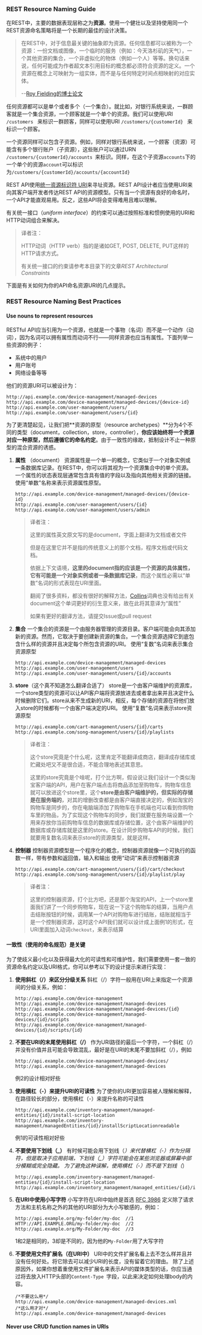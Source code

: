 ### REST Resource Naming Guide

在REST中，主要的数据表现层称之为**资源**。使用一个健壮以及坚持使用同一个REST资源命名策略将是一个长期的最佳的设计决策。

> 在REST中，对于信息最关键的抽象即为资源。任何信息都可以被称为一个资源：一份文档或图像，一个临时的服务（例如：今天洛杉矶的天气），一个其他资源的集合，一个非虚拟化的物体（例如一个人）等等。换句话来说，任何可能成为作者超文本引用目标的概念都必须符合资源的定义。一个资源在概念上可映射为一组实体，而不是与任何特定时间点相映射的对应实体。
>
> --[Roy Fielding的博士论文](https://www.ics.uci.edu/~fielding/pubs/dissertation/rest_arch_style.htm#sec_5_2_1_1) 

任何资源都可以是单个或者多个（一个集合）。就比如，对银行系统来说，一群顾客就是一个集合资源，一个顾客就是一个单个的资源。我们可以使用URI `/customers ` 来标识一群顾客，同样可以使用URI `/customers/{customerId} ` 来标识一个顾客。

一个资源同样可以包含子资源。例如，同样对银行系统来说，一个顾客（资源）可能含有多个银行账户（子资源），这些账户可以通过URN `/customers/{customerId}/accounts `来标识。同样，在这个子资源`accounts`下的一个单个的资源`account`可以标识为`/customers/{customerId}/accounts/{accountId} `

REST API使用[统一资源标识符 URI](https://en.wikipedia.org/wiki/Uniform_Resource_Identifier)来寻址资源。REST API设计者应当使用URI来向其客户端开发者传达REST API的资源模型。只有当一个资源有良好的命名时，一个API才能直观易用。反之，这些API将会变得难用且难以理解。

有关统一接口（*uniform interface*）的约束可以通过按照标准和惯例使用的URI和HTTP动词组合来解决。

> 译者注：
>
> HTTP动词（HTTP verb）指的是诸如GET, POST, DELETE, PUT这样的HTTP请求方式。 
>
> 有关统一接口的约束请参考本目录下的文章*REST Architectural Constraints*

下面是有关如何为你的API命名资源URI的几点提示。

### REST Resource Naming Best Practices

#### Use nouns to represent resources

RESTful API应当引用为一个资源，也就是一个事物（名词）而不是一个动作（动词），因为名词可以拥有属性而动词不行——同样资源也应当有属性。下面列举一些资源的例子：

* 系统中的用户
* 用户账号
* 网络设备等等

他们的资源URI可以被设计为：

```
http://api.example.com/device-management/managed-devices 
http://api.example.com/device-management/managed-devices/{device-id} 
http://api.example.com/user-management/users/
http://api.example.com/user-management/users/{id}
```

为了更清楚起见，让我们把**资源的原型（resource archetypes）**分为4个不同的类型（document，collection，store，controller），**你应该始终将一个资源对应一种原型，然后遵循它的命名约定**。由于一致性的缘故，抵制设计不止一种原型的混合资源的诱惑。 

1. **属性** （document）
   资源属性是一个单一的概念，它类似于一个对象实例或一条数据库记录。在REST中，你可以将其视为一个资源集合中的单个资源。一个属性的状态表现层通常包含具有值的字段以及指向其他相关资源的链接。
   使用“单数”名称来表示资源属性原型。 

   ```
   http://api.example.com/device-management/managed-devices/{device-id}
   http://api.example.com/user-management/users/{id}
   http://api.example.com/user-management/users/admin
   ```
   > 译者注：
   >
   > 这里的属性英文原文写的是document，字面上翻译为文档或者文件
   >
   > 但是在这里它并不是指的传统意义上的那个文档，程序文档或代码文档。
   >
   > 依据上下文语境，**这里的document指的应该是一个资源的具体属性，它有可能是一个对象实例或者一条数据库记录**，而这个属性必需以“单数”名词的形式表现在URI里面。
   >
   > 翻阅了很多资料，都没有很好的解释方法，[Collins](https://www.collinsdictionary.com/us/dictionary/english/document)词典也没有给出有关document这个单词更好的衍生意义来，故在此将其意译为“属性”
   >
   > 如果有更好的翻译方法，请提交Issue或pull request

2. **集合**
   一个集合的资源是一个由服务器管理的资源目录。客户端可能会向其添加新的资源。然而，它取决于要创建新资源的集合。一个集合资源选择它到底包含什么样的资源并且决定每个所包含资源的URI。
   使用“复数”名词来表示集合资源原型

   ```
   http://api.example.com/device-management/managed-devices
   http://api.example.com/user-management/users
   http://api.example.com/user-management/users/{id}/accounts
   ```

3. **store**（这个真不知道怎么翻译合适了）
   store是一个由客户端维护的资源库，一个store类型的资源可以让API客户端将资源放进去或者拿出来并且决定什么时候删除它们。store从来不生成新的URI，相反，每个存储的资源在将他们放入store的时候都有一个由客户端决定的URI。
   使用“复数”名词来表示store资源原型

   ```
   http://api.example.com/cart-management/users/{id}/carts
   http://api.example.com/song-management/users/{id}/playlists
   ```

   > 译者注：
   >
   > 这个store究竟是个什么呢，这里肯定不能翻译成商店，翻译成存储库或贮藏处吧又不是很合适，不能合理地表述其意思。
   >
   > 这里的store究竟是个啥呢，打个比方啊，假设说让我们设计一个类似淘宝客户端的API，用户在客户端点击将商品添加至购物车，购物车信息就可以放进这个store里，这个**store是由客户端维护的，但实际的存储是在服务端的**，对其的增删改查都是由客户端直接决定的，例如淘宝的购物车是同步的，你在电脑端添加了购物车在手机端也可以看到你购物车里的物品，为了实现这个购物车的同步，我们就要在服务端设置一个用来存放你当前购物车信息的数据库或存储位置，这个由客户端维护的数据库或存储库就是这里的store。在设计同步购物车API的时候，我们就要用复数名词来表示store的资源类型，就是这样。

4. **控制器**
   控制器资源模型是一个程序化的概念，控制器资源就像一个可执行的函数一样，带有参数和返回值，输入和输出
   使用“动词”来表示控制器资源

   ```
   http://api.example.com/cart-management/users/{id}/cart/checkout
   http://api.example.com/song-management/users/{id}/playlist/play
   ```

   > 译者注：
   >
   > 这里的控制器资源，打个比方吧，还是那个淘宝的API，上一个store里面我们讲了一个同步购物车，现在说一下这个购物车的结算，当用户点击结账按钮的时候，调用某一个API对购物车进行结账，结账就相当于是一个控制器资源，这时这个API我们就可以设计成上面例1的形式，在URI里面加入动词`checkout`，来表示结算

#### 一致性（使用的命名规范）是关键

为了使歧义最小化以及获得最大化的可读性和可维护性，我们需要使用一套一致的资源命名约定以及URI格式，你可以参考以下的设计提示来进行实现：

1. **使用斜杠（/）来区分分级关系**
   斜杠（/）字符一般用在URI上来指定一个资源间的分级关系，例如：

   ```
   http://api.example.com/device-management
   http://api.example.com/device-management/managed-devices
   http://api.example.com/device-management/managed-devices/{id}
   http://api.example.com/device-management/managed-devices/{id}/scripts
   http://api.example.com/device-management/managed-devices/{id}/scripts/{id}
   ```

2. **不要在URI的末尾使用斜杠（/）**
   作为URI路径的最后一个字符，一个斜杠（/）并没有价值并且可能会导致混乱，最好是在URI的末尾不要加斜杠（/），例如

   ```
   http://api.example.com/device-management/managed-devices/
   http://api.example.com/device-management/managed-devices 
   ```

   例2的设计相对好些

3. **使用横杠（-）来提升URI的可读性**
   为了使你的URI更加容易被人理解和解释，在路径较长的部分，使用横杠（-）来提升名称的可读性

   ```
   http://api.example.com/inventory-management/managed-entities/{id}/install-script-location
   http://api.example.com/inventory-management/managedEntities/{id}/installScriptLocationreadable
   ```

   例1的可读性相对好些

4. **不要使用下划线（_）**
   有时候可能会用下划线（_）来代替横杠（-）作为分隔符，但是取决于应用前端，下划线（\_）字符可能会在某些浏览器或屏幕中部分模糊或完全隐藏。 
   为了避免这种误解，使用横杠（-）而不是下划线（_）

   ```
   http://api.example.com/inventory-management/managed-entities/{id}/install-script-location
   http://api.example.com/inventory_management/managed_entities/{id}/install_script_location
   ```

5. **在URI中使用小写字符**
   小写字符在URI中始终是首选
   [RFC 3986](http://www.rfc-base.org/txt/rfc-3986.txt) 定义除了请求方法和主机名称之外的其他的URI部分为大小写敏感的，例如：

   ```
   http://api.example.org/my-folder/my-doc  //1
   HTTP://API.EXAMPLE.ORG/my-folder/my-doc  //2
   http://api.example.org/My-Folder/my-doc  //3
   ```

   1和2是相同的，3却是不同的，因为他的`My-Folder`用了大写字符

6. **不要使用文件扩展名（在URI中）**
   URI中的文件扩展名看上去不怎么样并且并没有任何好处。将它除去可以减少URI的长度，没有留着它的理由。
   除了上述原因外，如果你想着重使用文件扩展名来表示API的媒体类型的话，你应当通过将去放入HTTP头部的`Content-Type `字段，以此来决定如何处理body的内容。

   ```
   /*不要这么用*/
   http://api.example.com/device-management/managed-devices.xml
   /*这么用才对*/
   http://api.example.com/device-management/managed-devices
   ```

#### Never use CRUD function names in URIs

